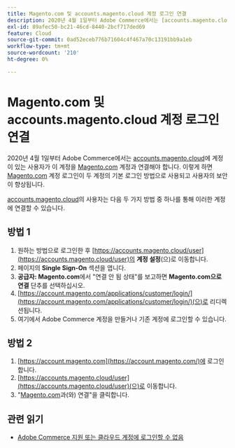 ```yaml
---
title: Magento.com 및 accounts.magento.cloud 계정 로그인 연결
description: 2020년 4월 1일부터 Adobe Commerce에서는 [accounts.magento.cloud](https://accounts.magento.cloud/)에 계정이 있는 사용자가 이 계정을 [Magento.com](https://account.magento.com/customer/account/login/) 계정과 연결해야 합니다. 이렇게 하면 [Magento.com](https://account.magento.com/customer/account/login/) 계정 로그인이 두 계정의 기본 로그인 방법으로 사용되고 사용자의 보안이 향상됩니다.
exl-id: 89afec50-bc21-46cd-8440-2bcf717ded69
feature: Cloud
source-git-commit: 0ad52eceb776b71604c4f467a70c13191bb9a1eb
workflow-type: tm+mt
source-wordcount: '210'
ht-degree: 0%

---
```


# Magento.com 및 accounts.magento.cloud 계정 로그인 연결

2020년 4월 1일부터 Adobe Commerce에서는 [accounts.magento.cloud](https://accounts.magento.cloud/)에 계정이 있는 사용자가 이 계정을 [Magento.com](https://account.magento.com/customer/account/login/) 계정과 연결해야 합니다. 이렇게 하면 [Magento.com](https://account.magento.com/customer/account/login/) 계정 로그인이 두 계정의 기본 로그인 방법으로 사용되고 사용자의 보안이 향상됩니다.

[accounts.magento.cloud](https://accounts.magento.cloud/)의 사용자는 다음 두 가지 방법 중 하나를 통해 이러한 계정에 연결할 수 있습니다.

## 방법 1

1. 원하는 방법으로 로그인한 후 [https://accounts.magento.cloud/user](https://accounts.magento.cloud/user)의 **계정 설정**(으)로 이동합니다.
1. 페이지의 **Single Sign-On** 섹션을 엽니다.
1. **공급자: Magento.com**&#x200B;에서 &quot;연결 안 됨 상태&quot;를 보고하면 **Magento.com으로 연결** 단추를 선택하십시오.
1. [https://account.magento.com/applications/customer/login/](https://account.magento.com/applications/customer/login/)(으)로 리디렉션됩니다.
1. 여기에서 Adobe Commerce 계정을 만들거나 기존 계정에 로그인할 수 있습니다.

## 방법 2

1. [https://account.magento.com](https://account.magento.com/)에 로그인합니다.
1. [https://accounts.magento.cloud/user](https://accounts.magento.cloud/user)(으)로 이동합니다.
1. &quot;[Magento.com](https://account.magento.com/customer/account/login/)과(와) 연결&quot;을 클릭합니다.

## 관련 읽기

* [Adobe Commerce 지원 또는 클라우드 계정에 로그인할 수 없음](/help/troubleshooting/miscellaneous/unable-to-log-in-to-support-or-cloud-project.md)
